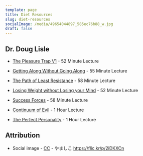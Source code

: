 ```yaml
---
template: page
title: Diet Resources
slug: diet-resources
socialImage: /media/49654044897_585ec76b88_w.jpg
draft: false
---
```


## Dr. Doug Lisle

* [The Pleasure Trap V1](https://esteemdynamics.com/2020/03/26/the-pleasure-trap/) - 52 Minute Lecture

* [Getting Along Without Going Along](https://esteemdynamics.com/2020/04/24/getting-along-without-going-along-v1/) - 55 Minute Lecture

* [The Path of Least Resistance](https://esteemdynamics.com/2020/04/24/the-path-of-least-resistance/) - 58 Minute Lecture

* [Losing Weight without Losing your Mind](https://esteemdynamics.com/2020/04/24/loosing-weight-without-loosing-your-mind/) - 52 Minute Lecture

* [Success Forces](https://esteemdynamics.com/2020/04/24/success-forces/) - 58 Minute Lecture

* [Continuum of Evil](https://esteemdynamics.com/2020/04/24/the-continuum-of-evil/) - 1 Hour Lecture

* [The Perfect Personality](https://esteemdynamics.com/2020/04/24/the-perfect-personality/) - 1 Hour Lecture

## Attribution

* Social image - [CC](https://creativecommons.org/licenses/by-sa/2.0/) - やましこ https://flic.kr/p/2iDKXCn

